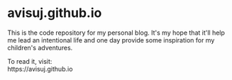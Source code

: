 # avisuj.github.io
<p>
This is the code repository for my personal blog.  It's my hope that it'll help me lead an intentional life and one day provide some inspiration for my children's adventures.
</p>

<p>
To read it, visit:
</br>
https://avisuj.github.io
</p>
